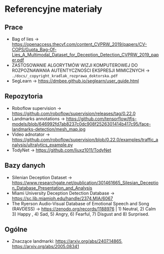 # Referencyjne materiały

## Prace

- Bag of lies -> https://openaccess.thecvf.com/content_CVPRW_2019/papers/CV-COPS/Gupta_Bag-Of-Lies_A_Multimodal_Dataset_for_Deception_Detection_CVPRW_2019_paper.pdf
- ZASTOSOWANIE ALGORYTMÓW WIZJI KOMPUTEROWEJ DO ROZPOZNAWANIA AUTENTYCZNOŚCI EKSPRESJI MIMICZNYCH -> `./docs/_copyright_kradlak_rozprawa_doktorska.pdf`
- SegLearn -> https://dmbee.github.io/seglearn/user_guide.html


## Repozytoria

- Roboflow supervision -> https://github.com/roboflow/supervision/releases/tag/0.22.0
- Landmarks annotations -> https://github.com/tensorflow/tfjs-models/blob/646992fd7ab8237c0dc908f2526301414b417c95/face-landmarks-detection/mesh_map.jpg
- Video adnotator -> https://github.com/roboflow/supervision/blob/0.22.0/examples/traffic_analysis/ultralytics_example.py
- TodyNet -> https://github.com/liuxz1011/TodyNet


## Bazy danych

- Silenian Deception Dataset -> https://www.researchgate.net/publication/301461665_Silesian_Deception_Database_Presentation_and_Analysis
- Miami University Deception Detection Database -> https://sc.lib.miamioh.edu/handle/2374.MIA/6067
- The Ryerson Audio-Visual Database of Emotional Speech and Song (RAVDESS) -> https://zenodo.org/records/1188976 | 1) Neutral, 2) Calm 3) Happy , 4) Sad, 5) Angry, 6) Fearful, 7) Disgust and 8) Surprised.

## Ogólne

- Znaczące landmarki: https://arxiv.org/abs/2407.14865, https://arxiv.org/abs/2005.08341
